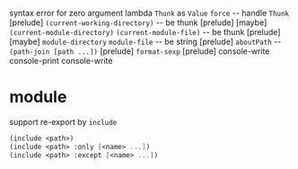 syntax error for zero argument lambda
`Thunk` as `Value`
`force` -- handle `Thunk`
[prelude] `(current-working-directory)` -- be thunk
[prelude] [maybe] `(current-module-directory)` `(current-module-file)` -- be thunk
[prelude] [maybe] `module-directory` `module-file` -- be string
[prelude] `aboutPath` -- `(path-join [path ...])`
[prelude] `format-sexp`
[prelude] console-write console-print console-write

# module

support re-export by `include`

```scheme
(include <path>)
(include <path> :only [<name> ...])
(include <path> :except [<name> ...])
```
